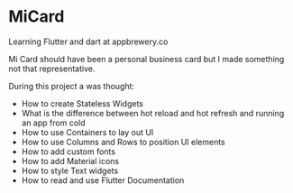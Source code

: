 # MiCard

Learning Flutter and dart at appbrewery.co

Mi Card should have been a personal business card but I made something not that representative.

During this project a was thought:

* How to create Stateless Widgets
* What is the difference between hot reload and hot refresh and running an app from cold
* How to use Containers to lay out UI
* How to use Columns and Rows to position UI elements
* How to add custom fonts
* How to add Material icons
* How to style Text widgets
* How to read and use Flutter Documentation
